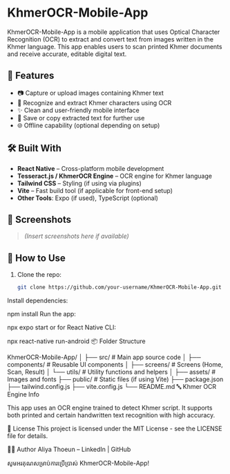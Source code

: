 
# KhmerOCR-Mobile-App

KhmerOCR-Mobile-App is a mobile application that uses Optical Character Recognition (OCR) to extract and convert text from images written in the Khmer language. This app enables users to scan printed Khmer documents and receive accurate, editable digital text.

## 🚀 Features

- 📷 Capture or upload images containing Khmer text
- 🧠 Recognize and extract Khmer characters using OCR
- ✨ Clean and user-friendly mobile interface
- 💾 Save or copy extracted text for further use
- 🌐 Offline capability (optional depending on setup)

## 🛠️ Built With

- **React Native** – Cross-platform mobile development
- **Tesseract.js / KhmerOCR Engine** – OCR engine for Khmer language
- **Tailwind CSS** – Styling (if using via plugins)
- **Vite** – Fast build tool (if applicable for front-end setup)
- **Other Tools**: Expo (if used), TypeScript (optional)

## 📱 Screenshots

> *(Insert screenshots here if available)*

## 🧪 How to Use

1. Clone the repo:
   ```bash
   git clone https://github.com/your-username/KhmerOCR-Mobile-App.git
Install dependencies:

npm install
Run the app:


npx expo start
or for React Native CLI:


npx react-native run-android
📦 Folder Structure

KhmerOCR-Mobile-App/
│
├── src/                 # Main app source code
│   ├── components/      # Reusable UI components
│   ├── screens/         # Screens (Home, Scan, Result)
│   └── utils/           # Utility functions and helpers
│
├── assets/              # Images and fonts
├── public/              # Static files (if using Vite)
├── package.json
├── tailwind.config.js
├── vite.config.js
└── README.md
🔤 Khmer OCR Engine Info

This app uses an OCR engine trained to detect Khmer script. It supports both printed and certain handwritten text recognition with high accuracy.

📄 License
This project is licensed under the MIT License - see the LICENSE file for details.

👨‍💻 Author
Aliya Thoeun – LinkedIn | GitHub

សូមអរគុណសម្រាប់ការប្រើប្រាស់ KhmerOCR-Mobile-App!
